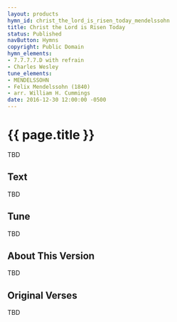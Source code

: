 ```yaml
---
layout: products
hymn_id: christ_the_lord_is_risen_today_mendelssohn
title: Christ the Lord is Risen Today
status: Published
navButton: Hymns
copyright: Public Domain
hymn_elements:
- 7.7.7.7.D with refrain
- Charles Wesley
tune_elements:
- MENDELSSOHN
- Felix Mendelssohn (1840)
- arr. William H. Cummings
date: 2016-12-30 12:00:00 -0500
---
```

# {{ page.title }}
TBD

## Text
TBD

## Tune
TBD

## About This Version
TBD

## Original Verses
TBD

